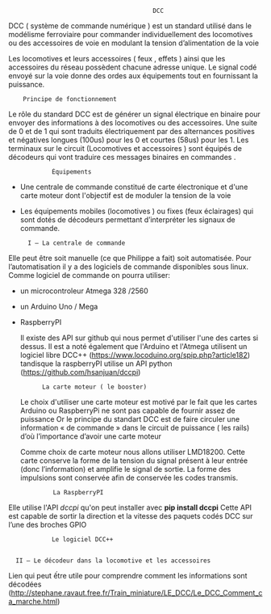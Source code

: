      
                                            DCC

DCC ( système de commande numérique ) est un standard utilisé  dans le modélisme ferroviaire pour commander individuellement des locomotives ou des accessoires de voie en modulant 
la tension d’alimentation de la voie

Les locomotives et leurs accessoires ( feux , effets ) ainsi que les accessoires du réseau possèdent chacune adresse unique. 
Le signal  codé envoyé sur la voie donne des ordes aux équipements tout en fournissant la puissance.

        Principe de fonctionnement
        
Le rôle du standard DCC est de générer un signal électrique en binaire pour envoyer  des informations à des locomotives ou des accessoires. 
Une suite de 0 et de 1 qui sont  traduits électriquement par des alternances positives et négatives longues (100us) pour  les 0 et courtes (58us) pour les 1. 
Les terminaux sur le circuit (Locomotives et accessoires ) sont équipés de décodeurs qui vont traduire ces messages  binaires en commandes .
		
				Équipements
- Une centrale de commande constitué de carte électronique et d'une carte moteur dont l'objectif est de moduler la tension de la voie
- Les équipements mobiles (locomotives ) ou fixes (feux éclairages) qui sont dotés de décodeurs permettant d’interpréter les signaux de commande.

		I – La centrale de commande
        
Elle peut être soit manuelle (ce que Philippe a fait) soit automatisée.
Pour l’automatisation il y a des logiciels de commande disponibles sous linux.
Comme logiciel de commande on pourra utiliser:
 -  un microcontroleur Atmega 328 /2560
 -  un Arduino Uno / Mega
 - RaspberryPI 

    Il existe des API sur github qui nous permet d'utiliser l'une des cartes si dessus.
    Il est a noté également que l'Arduino et l'Atmega utilisent un logiciel libre DCC++  (https://www.locoduino.org/spip.php?article182) tandisque la raspberryPI utilise 
    un API python (https://github.com/hsanjuan/dccpi) 

			 La carte moteur ( le booster)
    Le choix d'utiliser une carte moteur est motivé par le fait que les cartes Arduino ou RaspberryPi ne sont pas capable de fournir assez de puissance
    Or le principe du standart DCC est de faire circuler une information « de commande » dans le circuit de puissance ( les rails) d’où l’importance d’avoir une carte moteur 

	Comme choix de carte moteur nous allons utiliser LMD18200. Cette carte conserve la forme de la tension du signal présent à leur entrée (donc l’information)
et amplifie le signal de sortie. La forme des impulsions sont conservée afin de conservée les codes transmis.

				La RaspberryPI
 Elle utilise l'API _dccpi_  qu'on peut installer avec  __pip install dccpi__
Cette API est capable de sortir  la direction et la vitesse des paquets codés DCC sur l’une des broches GPIO

                Le logiciel DCC++


      II – Le décodeur dans la locomotive et les accessoires

	 
Lien qui peut ếtre utile pour comprendre comment les informations sont décodées
 (http://stephane.ravaut.free.fr/Train_miniature/LE_DCC/Le_DCC_Comment_ca_marche.html)
